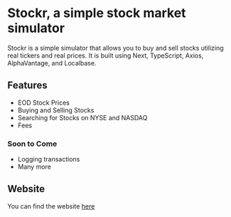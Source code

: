 # Stockr, a simple stock market simulator

Stockr is a simple simulator that allows you to buy and sell stocks utilizing real tickers and real prices. It is built using Next, TypeScript, Axios, AlphaVantage, and Localbase.

## Features

- EOD Stock Prices
- Buying and Selling Stocks
- Searching for Stocks on NYSE and NASDAQ
- Fees

### Soon to Come
- Logging transactions
- Many more

## Website

You can find the website [here](https://stockmarketsim.vercel.app/)
